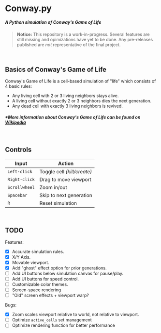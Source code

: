 # **Conway.py**
##### *A Python simulation of Conway's Game of Life*
> **Notice:** This repository is a work-in-progress. Several features are still missing and opimizations have yet to be done. Any pre-releases published are *not* representative of the final project.

<br>

## Basics of Conway's Game of Life
Conway's Game of Life is a cell-based simulation of "life" which consists of 4 basic rules:
- Any living cell with 2 or 3 living neighbors stays alive.
- A living cell without exactly 2 or 3 neighbors dies the next generation.
- Any dead cell with exactly 3 living neighbors is revived.
##### **More information about Conway's Game of Life can be found on [Wikipedia](https://en.wikipedia.org/wiki/Conway%27s_Game_of_Life)*

<br>

## Controls
| **Input** | **Action** |
| --------- | ---------- |
| `Left-click` | Toggle cell *(kill/create)* |
| `Right-click` | Drag to move viewport |
| `Scrollwheel` | Zoom in/out |
| `Spacebar` | Skip to next generation |
| `R` | Reset simulation |

<br>

## TODO
Features:
- [X] Accurate simulation rules.
- [X] X/Y Axis.
- [X] Movable viewport.
- [X] Add "ghost" effect option for prior generations.
- [ ] Add UI buttons below simulation canvas for pause/play.
- [ ] Add UI buttons for speed control.
- [ ] Customizable color themes.
- [ ] Screen-space rendering
- [ ] "Old" screen effects + viewport warp?

Bugs:
- [X] Zoom scales viewport relative to world, not relative to viewport.
- [ ] Optimize `active_cells` set management
- [ ] Optimize rendering function for better performance
